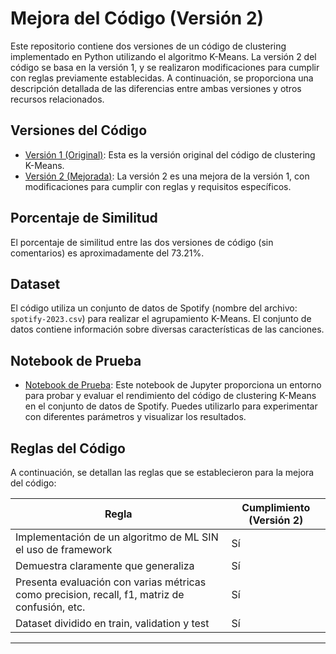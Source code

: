 # Mejora del Código (Versión 2)

Este repositorio contiene dos versiones de un código de clustering implementado en Python utilizando el algoritmo K-Means. La versión 2 del código se basa en la versión 1, y se realizaron modificaciones para cumplir con reglas previamente establecidas. A continuación, se proporciona una descripción detallada de las diferencias entre ambas versiones y otros recursos relacionados.

## Versiones del Código

- [Versión 1 (Original)](Modelo_version_1.py): Esta es la versión original del código de clustering K-Means.
- [Versión 2 (Mejorada)](Modelo_version_2.py): La versión 2 es una mejora de la versión 1, con modificaciones para cumplir con reglas y requisitos específicos.

## Porcentaje de Similitud

El porcentaje de similitud entre las dos versiones de código (sin comentarios) es aproximadamente del 73.21%. 

## Dataset

El código utiliza un conjunto de datos de Spotify (nombre del archivo: `spotify-2023.csv`) para realizar el agrupamiento K-Means. El conjunto de datos contiene información sobre diversas características de las canciones.

## Notebook de Prueba

- [Notebook de Prueba](test.ipynb): Este notebook de Jupyter proporciona un entorno para probar y evaluar el rendimiento del código de clustering K-Means en el conjunto de datos de Spotify. Puedes utilizarlo para experimentar con diferentes parámetros y visualizar los resultados.

## Reglas del Código

A continuación, se detallan las reglas que se establecieron para la mejora del código:

| Regla                                                           | Cumplimiento (Versión 2) |
|-----------------------------------------------------------------|--------------------------|
| Implementación de un algoritmo de ML SIN el uso de framework   | Sí                       |
| Demuestra claramente que generaliza                              | Sí                       |
| Presenta evaluación con varias métricas como precision, recall, f1, matriz de confusión, etc. | Sí |
| Dataset dividido en train, validation y test                      | Sí                       |



---


```

```
